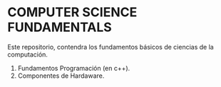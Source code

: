 # COMPUTER SCIENCE FUNDAMENTALS 

Este repositorio, contendra los fundamentos básicos de ciencias de la computación.

 1. Fundamentos Programación (en c++).
 2. Componentes de Hardaware.